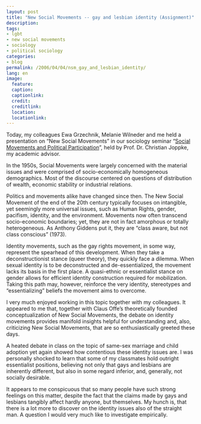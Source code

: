 ```yaml
---
layout: post
title: "New Social Movements -- gay and lesbian identity (Assignment)"
description:
tags:
- lgbt
- new social movements
- sociology
- political sociology
categories:
- blog
permalink: /2006/04/04/nsm_gay_and_lesbian_identity/
lang: en
image:
  feature:
  caption:
  captionlink:
  credit:
  creditlink:
  location:
  locationlink:
---
```


Today, my colleagues Ewa Grzechnik, Melanie Wilneder and me held a presentation on “New Social Movements” in our sociology seminar “[Social Movements and Political Participation](https://href.li/?http://www.jacobs-university.de/academics/courses/Spring_2006/SHSS/920112_1/)”, held by Prof. Dr. Christian Joppke, my academic advisor.

<!--more-->

In the 1950s, Social Movements were largely concerned with the material issues and were comprised of socio-economically homogeneous demographics.
Most of the discourse centered on questions of distribution of wealth, economic stability or industrial relations.

Politics and movements alike have changed since then.
The New Social Movement of the end of the 20th century typically focuses on intangible, yet seemingly more universal issues, such as Human Rights, gender, pacifism, identity, and the environment.
Movements now often transcend socio-economic boundaries; yet, they are not in fact amorphous or totally heterogeneous.
As Anthony Giddens put it, they are “class aware, but not class conscious” (1973).

Identity movements, such as the gay rights movement, in some way, represent the spearhead of this development.
When they take a deconstructionist stance (queer theory), they quickly face a dilemma.
When sexual identity is to be deconstructed and de-essentialized, the movement lacks its basis in the first place.
A quasi-ethnic or essentialist stance on gender allows for efficient identity construction required for mobilization.
Taking this path may, however, reinforce the very identity, stereotypes and “essentializing” beliefs the movement aims to overcome.

I very much enjoyed working in this topic together with my colleagues.
It appeared to me that, together with Claus Offe’s theoretically founded conceptualization of New Social Movements, the debate on identity movements provides manifold insights helpful for understanding and, also, criticizing New Social Movements, that are so enthusiastically greeted these days.

A heated debate in class on the topic of same-sex marriage and child adoption yet again showed how contentious these identity issues are.
I was personally shocked to learn that some of my classmates hold outright essentialist positions, believing not only that gays and lesbians are inherently different, but also in some regard inferior, and, generally, not socially desirable.

It appears to me conspicuous that so many people have such strong feelings on this matter, despite the fact that the claims made by gays and lesbians tangibly affect hardly anyone, but themselves.
My hunch is, that there is a lot more to discover on the identity issues also of the straight man.
A question I would very much like to investigate empirically.